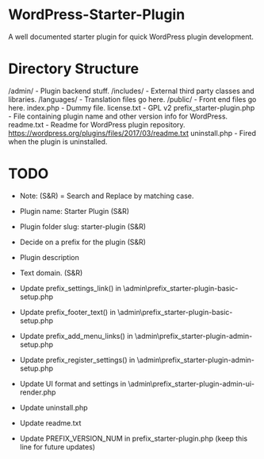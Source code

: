# WordPress-Starter-Plugin

A well documented starter plugin for quick WordPress plugin development. 


# Directory Structure

/admin/ 						- Plugin backend stuff.
/includes/					- External third party classes and libraries.
/languages/					- Translation files go here. 
/public/						- Front end files go here.
index.php					- Dummy file.
license.txt					- GPL v2
prefix_starter-plugin.php	- File containing plugin name and other version info for WordPress.
readme.txt					- Readme for WordPress plugin repository. https://wordpress.org/plugins/files/2017/03/readme.txt
uninstall.php				- Fired when the plugin is uninstalled. 


# TODO

- Note: (S&R) = Search and Replace by matching case.

- Plugin name: Starter Plugin (S&R)
- Plugin folder slug: starter-plugin (S&R)
- Decide on a prefix for the plugin (S&R)
- Plugin description
- Text domain. (S&R)
- Update prefix_settings_link() 	in \admin\prefix_starter-plugin-basic-setup.php
- Update prefix_footer_text()		in \admin\prefix_starter-plugin-basic-setup.php
- Update prefix_add_menu_links() 	in \admin\prefix_starter-plugin-admin-setup.php
- Update prefix_register_settings() in \admin\prefix_starter-plugin-admin-setup.php
- Update UI format and settings		in \admin\prefix_starter-plugin-admin-ui-render.php
- Update uninstall.php
- Update readme.txt
- Update PREFIX_VERSION_NUM 		in prefix_starter-plugin.php (keep this line for future updates)